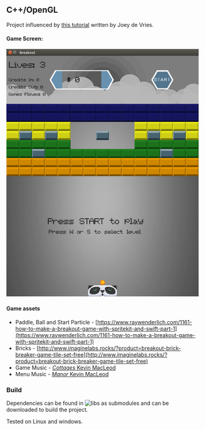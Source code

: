 ## C++/OpenGL

Project influenced by [this tutorial](http://www.learnopengl.com/#!In-Practice/2D-Game/Breakout) written by Joey de Vries.

#### Game Screen:
![Game Screen](imgs/game.png)

#### Game assets
* Paddle, Ball and Start Particle - [https://www.raywenderlich.com/1161-how-to-make-a-breakout-game-with-spritekit-and-swift-part-1](https://www.raywenderlich.com/1161-how-to-make-a-breakout-game-with-spritekit-and-swift-part-1)
* Bricks - [http://www.imaginelabs.rocks/?product=breakout-brick-breaker-game-tile-set-free](http://www.imaginelabs.rocks/?product=breakout-brick-breaker-game-tile-set-free)
* Game Music - [*Cottages* Kevin MacLeod](https://incompetech.com)
* Menu Music - [*Manor* Kevin MacLeod](https://incompetech.com)

### Build
Dependencies can be found in ![libs](libs/) as submodules and can be downloaded to build the project.

Tested on Linux and windows.
